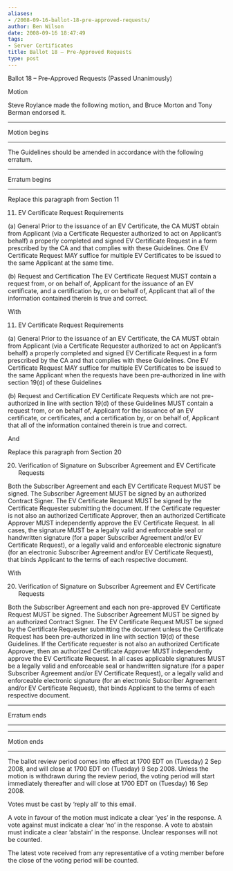 ```yaml
---
aliases:
- /2008-09-16-ballot-18-pre-approved-requests/
author: Ben Wilson
date: 2008-09-16 18:47:49
tags:
- Server Certificates
title: Ballot 18 – Pre-Approved Requests
type: post
---
```


Ballot 18 – Pre-Approved Requests (Passed Unanimously)

Motion

Steve Roylance made the following motion, and Bruce Morton and Tony Berman endorsed it.

______________________________________________________________________

Motion begins

______________________________________________________________________

The Guidelines should be amended in accordance with the following erratum.

______________________________________________________________________

Erratum begins

______________________________________________________________________

Replace this paragraph from Section 11

11. EV Certificate Request Requirements

(a) General Prior to the issuance of an EV Certificate, the CA MUST obtain from Applicant (via a Certificate Requester authorized to act on Applicant’s behalf) a properly completed and signed EV Certificate Request in a form prescribed by the CA and that complies with these Guidelines. One EV Certificate Request MAY suffice for multiple EV Certificates to be issued to the same Applicant at the same time.

(b) Request and Certification The EV Certificate Request MUST contain a request from, or on behalf of, Applicant for the issuance of an EV certificate, and a certification by, or on behalf of, Applicant that all of the information contained therein is true and correct.

With

11. EV Certificate Request Requirements

(a) General Prior to the issuance of an EV Certificate, the CA MUST obtain from Applicant (via a Certificate Requester authorized to act on Applicant’s behalf) a properly completed and signed EV Certificate Request in a form prescribed by the CA and that complies with these Guidelines. One EV Certificate Request MAY suffice for multiple EV Certificates to be issued to the same Applicant when the requests have been pre-authorized in line with section 19(d) of these Guidelines

(b) Request and Certification EV Certificate Requests which are not pre-authorized in line with section 19(d) of these Guidelines MUST contain a request from, or on behalf of, Applicant for the issuance of an EV certificate, or certificates, and a certification by, or on behalf of, Applicant that all of the information contained therein is true and correct.

And

Replace this paragraph from Section 20

20. Verification of Signature on Subscriber Agreement and EV Certificate Requests

Both the Subscriber Agreement and each EV Certificate Request MUST be signed. The Subscriber Agreement MUST be signed by an authorized Contract Signer. The EV Certificate Request MUST be signed by the Certificate Requester submitting the document. If the Certificate requester is not also an authorized Certificate Approver, then an authorized Certificate Approver MUST independently approve the EV Certificate Request. In all cases, the signature MUST be a legally valid and enforceable seal or handwritten signature (for a paper Subscriber Agreement and/or EV Certificate Request), or a legally valid and enforceable electronic signature (for an electronic Subscriber Agreement and/or EV Certificate Request), that binds Applicant to the terms of each respective document.

With

20. Verification of Signature on Subscriber Agreement and EV Certificate Requests

Both the Subscriber Agreement and each non pre-approved EV Certificate Request MUST be signed. The Subscriber Agreement MUST be signed by an authorized Contract Signer. The EV Certificate Request MUST be signed by the Certificate Requester submitting the document unless the Certificate Request has been pre-authorized in line with section 19(d) of these Guidelines. If the Certificate requester is not also an authorized Certificate Approver, then an authorized Certificate Approver MUST independently approve the EV Certificate Request. In all cases applicable signatures MUST be a legally valid and enforceable seal or handwritten signature (for a paper Subscriber Agreement and/or EV Certificate Request), or a legally valid and enforceable electronic signature (for an electronic Subscriber Agreement and/or EV Certificate Request), that binds Applicant to the terms of each respective document.

______________________________________________________________________

Erratum ends

______________________________________________________________________

______________________________________________________________________

Motion ends

______________________________________________________________________

The ballot review period comes into effect at 1700 EDT on (Tuesday) 2 Sep 2008, and will close at 1700 EDT on (Tuesday) 9 Sep 2008. Unless the motion is withdrawn during the review period, the voting period will start immediately thereafter and will close at 1700 EDT on (Tuesday) 16 Sep 2008.

Votes must be cast by ‘reply all’ to this email.

A vote in favour of the motion must indicate a clear ‘yes’ in the response. A vote against must indicate a clear ‘no’ in the response. A vote to abstain must indicate a clear ‘abstain’ in the response. Unclear responses will not be counted.

The latest vote received from any representative of a voting member before the close of the voting period will be counted.